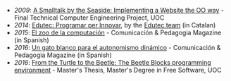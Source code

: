 * _2009_: [A Smalltalk by the Seaside: Implementing a Website the OO way](http://edutec.citilab.eu/downloads/TFC-ASmalltalkByTheSeaside.pdf) - Final Technical Computer Engineering Project, UOC
* _2014_: [Edutec: Programar per Innovar](http://edutec.citilab.eu/downloads/Edutec-Programarperinnovar.pdf), by the [Edutec team](http://edutec.citilab.eu/#equip) (in Catalan)
* _2015_: [El zoo de la computación](files/zoo.pdf) - Comunicación & Pedagogia Magazine (in Spanish)
* _2016_: [Un gato blanco para el autonomismo dinámico](files/GatoBlanco.pdf) - Comunicación & Pedagogia Magazine (in Spanish)
* _2016_: [From the Turtle to the Beetle: The Beetle Blocks programming environment](http://openaccess.uoc.edu/webapps/o2/bitstream/10609/52807/6/bromagosaTFM0716mem%C3%B2ria.pdf) - Master's Thesis, Master's Degree in Free Software, UOC
